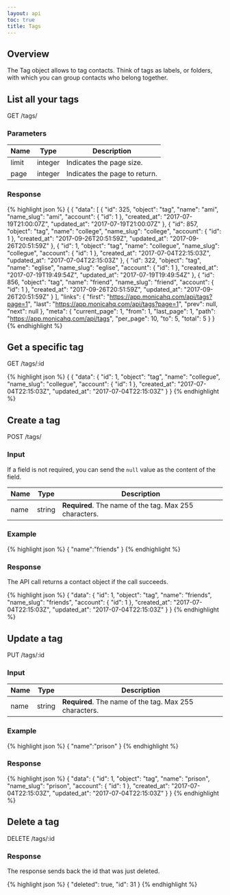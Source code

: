 ```yaml
---
layout: api
toc: true
title: Tags
---
```


## Overview

The Tag object allows to tag contacts. Think of tags as labels, or folders, with
which you can group contacts who belong together.

## List all your tags

<url>
  GET /tags/
</url>

### Parameters

| Name | Type | Description |
| ---- | ----------- | ----------- |
| limit | integer | Indicates the page size. |
| page | integer | Indicates the page to return. |

### Response

{% highlight json %}
{
{
  "data": [
    {
      "id": 325,
      "object": "tag",
      "name": "ami",
      "name_slug": "ami",
      "account": {
        "id": 1
      },
      "created_at": "2017-07-19T21:00:07Z",
      "updated_at": "2017-07-19T21:00:07Z"
    },
    {
      "id": 857,
      "object": "tag",
      "name": "college",
      "name_slug": "college",
      "account": {
        "id": 1
      },
      "created_at": "2017-09-26T20:51:59Z",
      "updated_at": "2017-09-26T20:51:59Z"
    },
    {
      "id": 1,
      "object": "tag",
      "name": "collegue",
      "name_slug": "collegue",
      "account": {
        "id": 1
      },
      "created_at": "2017-07-04T22:15:03Z",
      "updated_at": "2017-07-04T22:15:03Z"
    },
    {
      "id": 322,
      "object": "tag",
      "name": "eglise",
      "name_slug": "eglise",
      "account": {
        "id": 1
      },
      "created_at": "2017-07-19T19:49:54Z",
      "updated_at": "2017-07-19T19:49:54Z"
    },
    {
      "id": 856,
      "object": "tag",
      "name": "friend",
      "name_slug": "friend",
      "account": {
        "id": 1
      },
      "created_at": "2017-09-26T20:51:59Z",
      "updated_at": "2017-09-26T20:51:59Z"
    }
  ],
  "links": {
    "first": "https://app.monicahq.com/api/tags?page=1",
    "last": "https://app.monicahq.com/api/tags?page=1",
    "prev": null,
    "next": null
  },
  "meta": {
    "current_page": 1,
    "from": 1,
    "last_page": 1,
    "path": "https://app.monicahq.com/api/tags",
    "per_page": 10,
    "to": 5,
    "total": 5
  }
}
{% endhighlight %}

## Get a specific tag

<url>
  GET /tags/:id
</url>

{% highlight json %}
{
 {
  "data": {
    "id": 1,
    "object": "tag",
    "name": "collegue",
    "name_slug": "collegue",
    "account": {
      "id": 1
    },
    "created_at": "2017-07-04T22:15:03Z",
    "updated_at": "2017-07-04T22:15:03Z"
  }
}
{% endhighlight %}

## Create a tag

<url>
  POST /tags/
</url>

### Input

If a field is not required, you can send the `null` value as the content of the field.

| Name | Type | Description |
| ---- | ----------- | ----------- |
| name | string | <strong>Required</strong>. The name of the tag. Max 255 characters. |

### Example

{% highlight json %}
{
  "name":"friends"
}
{% endhighlight %}

### Response

The API call returns a contact object if the call succeeds.

{% highlight json %}
{
  "data": {
    "id": 1,
    "object": "tag",
    "name": "friends",
    "name_slug": "friends",
    "account": {
      "id": 1
    },
    "created_at": "2017-07-04T22:15:03Z",
    "updated_at": "2017-07-04T22:15:03Z"
  }
}
{% endhighlight %}

## Update a tag

<url>
  PUT /tags/:id
</url>

### Input

| Name | Type | Description |
| ---- | ----------- | ----------- |
| name | string | <strong>Required</strong>. The name of the tag. Max 255 characters. |

### Example

{% highlight json %}
{
  "name":"prison"
}
{% endhighlight %}

### Response

{% highlight json %}
{
  "data": {
    "id": 1,
    "object": "tag",
    "name": "prison",
    "name_slug": "prison",
    "account": {
      "id": 1
    },
    "created_at": "2017-07-04T22:15:03Z",
    "updated_at": "2017-07-04T22:15:03Z"
  }
}
{% endhighlight %}

## Delete a tag

<url>
  DELETE /tags/:id
</url>

### Response

The response sends back the id that was just deleted.

{% highlight json %}
{
  "deleted": true,
  "id": 31
}
{% endhighlight %}
